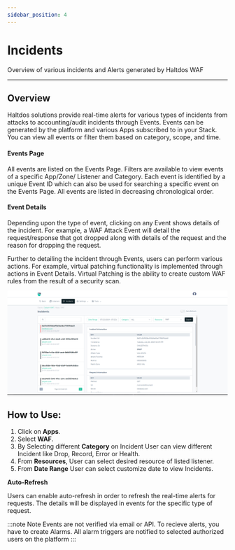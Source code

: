 ```yaml
---
sidebar_position: 4
---
```


# Incidents
Overview of various incidents and Alerts generated by Haltdos WAF

---

## Overview

Haltdos solutions provide real-time alerts for various types of incidents from attacks to accounting/audit incidents through Events. Events can be generated by the platform and various Apps subscribed to in your Stack. You can view all events or filter them based on category, scope, and time.


#### Events Page

All events are listed on the Events Page. Filters are available to view events of a specific App/Zone/ Listener and Category. Each event is identified by a unique Event ID which can also be used for searching a specific event on the Events Page. All events are listed in decreasing chronological order.

#### Event Details

Depending upon the type of event, clicking on any Event shows details of the incident. For example, a WAF Attack Event will detail the request/response that got dropped along with details of the request and the reason for dropping the request.

Further to detailing the incident through Events, users can perform various actions. For example, virtual patching functionality is implemented through actions in Event Details. Virtual Patching is the ability to create custom WAF rules from the result of a security scan.

![Events](/img/waf/v8/docs/incident.png)

## How to Use:

1. Click on **Apps**. 
2. Select **WAF**.
3. By Selecting different **Category** on Incident User can view different Incident like Drop, Record, Error or Health.
4. From **Resources**, User can select desired resource of listed listener.
5. From **Date Range** User can select customize date to view Incidents.



**Auto-Refresh**

Users can enable auto-refresh in order to refresh the real-time alerts for requests. The details will be displayed in events for the specific type of request.


:::note Note
Events are not verified via email or API. To recieve alerts, you have to create Alarms. All alarm
 triggers are notified to selected authorized users on the platform
:::